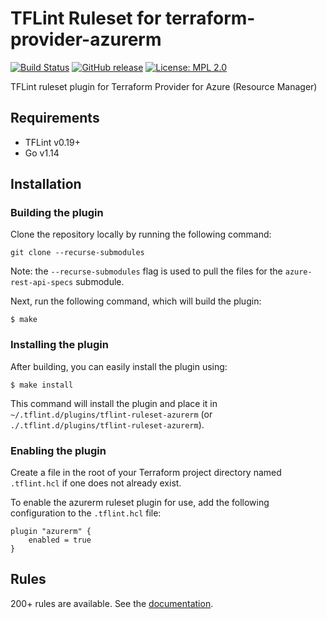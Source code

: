 # TFLint Ruleset for terraform-provider-azurerm
[![Build Status](https://github.com/terraform-linters/tflint-ruleset-azurerm/workflows/build/badge.svg?branch=master)](https://github.com/terraform-linters/tflint-ruleset-azurerm/actions)
[![GitHub release](https://img.shields.io/github/release/terraform-linters/tflint-ruleset-azurerm.svg)](https://github.com/terraform-linters/tflint-ruleset-azurerm/releases/latest)
[![License: MPL 2.0](https://img.shields.io/badge/License-MPL%202.0-blue.svg)](LICENSE)

TFLint ruleset plugin for Terraform Provider for Azure (Resource Manager)

## Requirements

- TFLint v0.19+
- Go v1.14

## Installation

### Building the plugin

Clone the repository locally by running the following command:

```
git clone --recurse-submodules
```

Note: the `--recurse-submodules` flag is used to pull the files for the `azure-rest-api-specs` submodule.

Next, run the following command, which will build the plugin:

```
$ make
```

### Installing the plugin

After building, you can easily install the plugin using:

```
$ make install
```

This command will install the plugin and place it in `~/.tflint.d/plugins/tflint-ruleset-azurerm` (or `./.tflint.d/plugins/tflint-ruleset-azurerm`).


### Enabling the plugin

Create a file in the root of your Terraform project directory named `.tflint.hcl` if one does not already exist.

To enable the azurerm ruleset plugin for use, add the following configuration to the `.tflint.hcl` file:

```hcl
plugin "azurerm" {
    enabled = true
}
```

## Rules

200+ rules are available. See the [documentation](docs/README.md).



